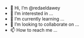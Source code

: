 - 👋 Hi, I’m @redaeldawey
- 👀 I’m interested in ...
- 🌱 I’m currently learning ...
- 💞️ I’m looking to collaborate on ...
- 📫 How to reach me ...

<!---
redaeldawey/redaeldawey is a ✨ special ✨ repository because its `README.md` (this file) appears on your GitHub profile.
You can click the Preview link to take a look at your changes.
--->
